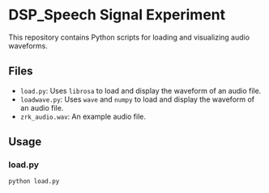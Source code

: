 # DSP_Speech Signal Experiment

This repository contains Python scripts for loading and visualizing audio waveforms.

## Files

*   `load.py`: Uses `librosa` to load and display the waveform of an audio file.
*   `loadwave.py`: Uses `wave` and `numpy` to load and display the waveform of an audio file.
*   `zrk_audio.wav`: An example audio file.

## Usage

### load.py

```bash
python load.py